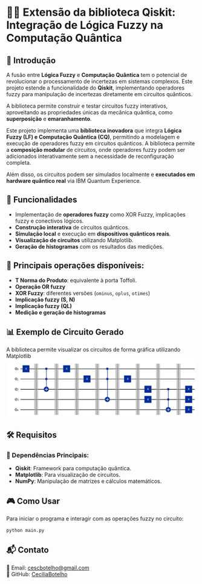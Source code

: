 # 🧑‍💻 Extensão da biblioteca Qiskit: Integração de Lógica Fuzzy na Computação Quântica

## 📜 Introdução
A fusão entre **Lógica Fuzzy** e **Computação Quântica** tem o potencial de revolucionar o processamento de incertezas em sistemas complexos. Este projeto estende a funcionalidade do **Qiskit**, implementando operadores fuzzy para manipulação de incertezas diretamente em circuitos quânticos. 

A biblioteca permite construir e testar circuitos fuzzy interativos, aproveitando as propriedades únicas da mecânica quântica, como **superposição** e **emaranhamento**.

Este projeto implementa uma **biblioteca inovadora** que integra **Lógica Fuzzy (LF) e Computação Quântica (CQ)**, permitindo a modelagem e execução de operadores fuzzy em circuitos quânticos. A biblioteca permite a **composição modular** de circuitos, onde operadores fuzzy podem ser adicionados interativamente sem a necessidade de reconfiguração completa.

Além disso, os circuitos podem ser simulados localmente e **executados em hardware quântico real** via IBM Quantum Experience.

## 🚀 Funcionalidades
- Implementação de **operadores fuzzy** como XOR Fuzzy, implicações fuzzy e conectivos lógicos.
- **Construção interativa** de circuitos quânticos.
- **Simulação local** e execução em **dispositivos quânticos reais**.
- **Visualização de circuitos** utilizando Matplotlib.
- **Geração de histogramas** com os resultados das medições.


## 📌 Principais operações disponíveis:
- **T Norma do Produto**: equivalente à porta Toffoli.
- **Operação OR fuzzy**
- **XOR Fuzzy**: diferentes versões (`ominus`, `oplus`, `otimes`)
- **Implicação fuzzy (S, N)**
- **Implicação fuzzy (QL)**
- **Medição e geração de histogramas**

## 📊 Exemplo de Circuito Gerado
A biblioteca permite visualizar os circuitos de forma gráfica utilizando Matplotlib
![Exemplo de XOR ôminus](images/xor_ominus.jpeg)


## 🛠️ Requisitos

### 🔧 Dependências Principais:
- **Qiskit**: Framework para computação quântica.
- **Matplotlib**: Para visualização de circuitos.
- **NumPy**: Manipulação de matrizes e cálculos matemáticos.

## 🎮 Como Usar

Para iniciar o programa e interagir com as operações fuzzy no circuito:

```bash
python main.py
```

## 📬 Contato

📧 Email: cescbotelho@gmail.com  
🔗 GitHub: [CeciliaBotelho](https://github.com/CeciliaBotelho)
